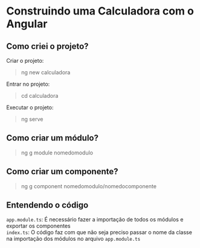 # Construindo uma Calculadora com o Angular
## Como criei o projeto?
Criar o projeto:
>ng new calculadora

Entrar no projeto:
>cd calculadora

Executar o projeto:
>ng serve

## Como criar um módulo?
>ng g module nomedomodulo

## Como criar um componente?
>ng g component nomedomodulo/nomedocomponente

## Entendendo o código
`app.module.ts`: É necessário fazer a importação de todos os módulos e exportar os componentes <br>
`index.ts`: O código faz com que não seja preciso passar o nome da classe na importação dos módulos no arquivo `app.module.ts` <br>

